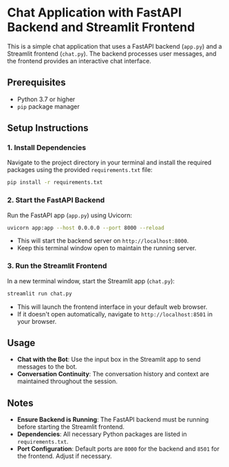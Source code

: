 # Chat Application with FastAPI Backend and Streamlit Frontend

This is a simple chat application that uses a FastAPI backend (`app.py`) and a Streamlit frontend (`chat.py`). The backend processes user messages, and the frontend provides an interactive chat interface.

## Prerequisites

- Python 3.7 or higher
- `pip` package manager

## Setup Instructions

### 1. Install Dependencies

Navigate to the project directory in your terminal and install the required packages using the provided `requirements.txt` file:

```bash
pip install -r requirements.txt
```

### 2. Start the FastAPI Backend

Run the FastAPI app (`app.py`) using Uvicorn:

```bash
uvicorn app:app --host 0.0.0.0 --port 8000 --reload
```

- This will start the backend server on `http://localhost:8000`.
- Keep this terminal window open to maintain the running server.

### 3. Run the Streamlit Frontend

In a new terminal window, start the Streamlit app (`chat.py`):

```bash
streamlit run chat.py
```

- This will launch the frontend interface in your default web browser.
- If it doesn't open automatically, navigate to `http://localhost:8501` in your browser.

## Usage

- **Chat with the Bot**: Use the input box in the Streamlit app to send messages to the bot.
- **Conversation Continuity**: The conversation history and context are maintained throughout the session.

## Notes

- **Ensure Backend is Running**: The FastAPI backend must be running before starting the Streamlit frontend.
- **Dependencies**: All necessary Python packages are listed in `requirements.txt`.
- **Port Configuration**: Default ports are `8000` for the backend and `8501` for the frontend. Adjust if necessary.